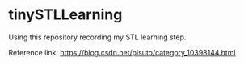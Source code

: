 # tinySTLLearning
Using this repository recording my STL learning step.

Reference link:
https://blog.csdn.net/pisuto/category_10398144.html
